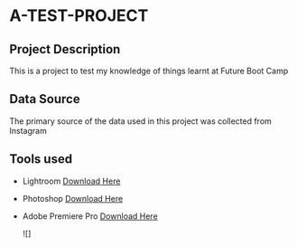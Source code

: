 # A-TEST-PROJECT

## Project Description
This is a project to test my knowledge of things learnt at Future Boot Camp

## Data Source
The primary source of the data used in this project was collected from Instagram

## Tools used
- Lightroom [Download Here](https://www.adobe.com/ng/products/photoshop-lightroom/campaign/pricing.html?gclid=CjwKCAjwgdayBhBQEiwAXhMxttWna72FunQ6EzUi7vlhgQfgNBoRKA-pIltfTOprbtn-d1fry6C65RoCDaIQAvD_BwE&mv=search&mv=search&mv2=paidsearch&sdid=3JZYB8N8&ef_id=CjwKCAjwgdayBhBQEiwAXhMxttWna72FunQ6EzUi7vlhgQfgNBoRKA-pIltfTOprbtn-d1fry6C65RoCDaIQAvD_BwE:G:s&s_kwcid=AL!3085!3!700522060256!e!!g!!lightroom%20download!12704499773!129143936348&gad_source=1#mini-plans-web-cta-photoshop-lightroom-card)
- Photoshop [Download Here](https://www.adobe.com/ng/products/photoshop/landpa.html?gclid=CjwKCAjwgdayBhBQEiwAXhMxtvaWHRt4RbQOSUJrHykvxgMR5bcsECrn5sjfTGN6OXdMa6ILIkgT2RoCkD8QAvD_BwE&mv=search&mv=search&mv2=paidsearch&sdid=2XBSBWBF&ef_id=CjwKCAjwgdayBhBQEiwAXhMxtvaWHRt4RbQOSUJrHykvxgMR5bcsECrn5sjfTGN6OXdMa6ILIkgT2RoCkD8QAvD_BwE:G:s&s_kwcid=AL!3085!3!602604030683!e!!g!!photoshop%20cs%20download%20free!12704499803!119837639239&gad_source=1#mini-plans-web-cta-photoshop-card)
- Adobe Premiere Pro [Download Here](https://www.adobe.com/ng/products/premiere/campaign/pricing.html?gclid=CjwKCAjwgdayBhBQEiwAXhMxtoeUSf-NTIqZ0uGs-5IaL5hDgmSIB6yyiCZl0mnMm8EDeaI9OflLWhoC-mUQAvD_BwE&mv=search&mv=search&mv2=paidsearch&sdid=G4FRYP7G&ef_id=CjwKCAjwgdayBhBQEiwAXhMxtoeUSf-NTIqZ0uGs-5IaL5hDgmSIB6yyiCZl0mnMm8EDeaI9OflLWhoC-mUQAvD_BwE:G:s&s_kwcid=AL!3085!3!602604107477!p!!g!!adobe%20editing%20software!12704500256!120002447745&gad_source=1)

  ![]

